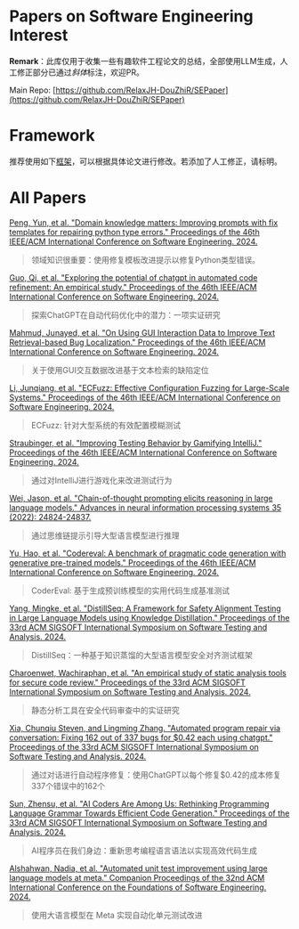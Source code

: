 # Papers on Software Engineering Interest

**Remark**：此库仅用于收集一些有趣软件工程论文的总结，全部使用LLM生成，人工修正部分已通过*斜体*标注，欢迎PR。

Main Repo: [https://github.com/RelaxJH-DouZhiR/SEPaper](https://github.com/RelaxJH-DouZhiR/SEPaper)

# Framework

推荐使用如下[框架](Framework.md)，可以根据具体论文进行修改。若添加了人工修正，请标明。

# All Papers

[Peng, Yun, et al. "Domain knowledge matters: Improving prompts with fix templates for repairing python type errors." Proceedings of the 46th IEEE/ACM International Conference on Software Engineering. 2024.](paper/10.1145-3597503.3608132.md)
>领域知识很重要：使用修复模板改进提示以修复Python类型错误。

[Guo, Qi, et al. "Exploring the potential of chatgpt in automated code refinement: An empirical study." Proceedings of the 46th IEEE/ACM International Conference on Software Engineering. 2024.](paper/10.1145-3597503.3623306.md)
>探索ChatGPT在自动代码优化中的潜力：一项实证研究

[Mahmud, Junayed, et al. "On Using GUI Interaction Data to Improve Text Retrieval-based Bug Localization." Proceedings of the 46th IEEE/ACM International Conference on Software Engineering. 2024.](paper/10.1145-3597503.3608139.md)
>关于使用GUI交互数据改进基于文本检索的缺陷定位

[Li, Junqiang, et al. "ECFuzz: Effective Configuration Fuzzing for Large-Scale Systems." Proceedings of the 46th IEEE/ACM International Conference on Software Engineering. 2024.](paper/10.1145-3597503.3623315.md)
>ECFuzz: 针对大型系统的有效配置模糊测试

[Straubinger, et al. "Improving Testing Behavior by Gamifying IntelliJ." Proceedings of the 46th IEEE/ACM International Conference on Software Engineering. 2024.](paper/10.1145-3597503.3623339.md)
> 通过对IntelliJ进行游戏化来改进测试行为

[Wei, Jason, et al. "Chain-of-thought prompting elicits reasoning in large language models." Advances in neural information processing systems 35 (2022): 24824-24837.](paper/Chain-of-Thought%20Prompting%20Elicits%20Reasoning%20in%20Large%20Language%20Models.md)
> 通过思维链提示引导大型语言模型进行推理

[Yu, Hao, et al. "Codereval: A benchmark of pragmatic code generation with generative pre-trained models." Proceedings of the 46th IEEE/ACM International Conference on Software Engineering. 2024.](paper/10.1145-3597503.3623316.md)
>CoderEval: 基于生成预训练模型的实用代码生成基准测试

[Yang, Mingke, et al. "DistillSeq: A Framework for Safety Alignment Testing in Large Language Models using Knowledge Distillation." Proceedings of the 33rd ACM SIGSOFT International Symposium on Software Testing and Analysis. 2024.](paper/10.1145-3650212.3680304.md)
> DistillSeq：一种基于知识蒸馏的大型语言模型安全对齐测试框架

[Charoenwet, Wachiraphan, et al. "An empirical study of static analysis tools for secure code review." Proceedings of the 33rd ACM SIGSOFT International Symposium on Software Testing and Analysis. 2024.](paper/10.1145-3650212.3680313.md)
> 静态分析工具在安全代码审查中的实证研究

[Xia, Chunqiu Steven, and Lingming Zhang. "Automated program repair via conversation: Fixing 162 out of 337 bugs for $0.42 each using chatgpt." Proceedings of the 33rd ACM SIGSOFT International Symposium on Software Testing and Analysis. 2024.](paper/10.1145-3650212.3680323.md)
> 通过对话进行自动程序修复：使用ChatGPT以每个修复$0.42的成本修复337个错误中的162个

[Sun, Zhensu, et al. "AI Coders Are Among Us: Rethinking Programming Language Grammar Towards Efficient Code Generation." Proceedings of the 33rd ACM SIGSOFT International Symposium on Software Testing and Analysis. 2024.](paper/10.1145-3650212.3680347.md)
>AI程序员在我们身边：重新思考编程语言语法以实现高效代码生成

[Alshahwan, Nadia, et al. "Automated unit test improvement using large language models at meta." Companion Proceedings of the 32nd ACM International Conference on the Foundations of Software Engineering. 2024.](paper/10.1145-3663529.3663839.md)
>使用大语言模型在 Meta 实现自动化单元测试改进